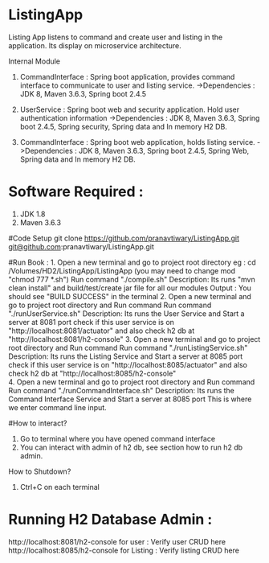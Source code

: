 # ListingApp
Listing App listens to command and create user and listing in the application. Its display on microservice architecture.

Internal Module

1. CommandInterface : Spring boot application, provides command interface to communicate to user and listing service.
   ->Dependencies : JDK 8, Maven 3.6.3, Spring boot 2.4.5

2. UserService : Spring boot web and security application. Hold user authentication information
   ->Dependencies : JDK 8, Maven 3.6.3, Spring boot 2.4.5, Spring security, Spring data and In memory H2 DB.

3. CommandInterface : Spring boot web application, holds listing service.
   ->Dependencies : JDK 8, Maven 3.6.3, Spring boot 2.4.5, Spring Web, Spring data and In memory H2 DB.


# Software Required :
1. JDK 1.8
2. Maven 3.6.3

#Code Setup 
git clone https://github.com/pranavtiwary/ListingApp.git
git@github.com:pranavtiwary/ListingApp.git

#Run Book :
    1. Open a new terminal and go to project root directory 
        eg : cd /Volumes/HD2/ListingApp/ListingApp
        (you may need to change mod "chmod 777 *.sh")
        Run command "./compile.sh"
        Description: Its runs "mvn clean install" and build/test/create jar file for all our modules
        Output : You should see "BUILD SUCCESS" in the terminal
    2. Open a new terminal and go to project root directory and Run command
        Run command "./runUserService.sh"
        Description: Its runs the User Service and Start a server at 8081 port
        check if this user service is on "http://localhost:8081/actuator" 
        and also check h2 db at "http://localhost:8081/h2-console"
    3. Open a new terminal and go to project root directory and Run command
        Run command "./runListingService.sh"
        Description: Its runs the Listing Service and Start a server at 8085 port
        check if this user service is on "http://localhost:8085/actuator"
        and also check h2 db at "http://localhost:8085/h2-console"   
    4. Open a new terminal and go to project root directory and Run command
        Run command "./runCommandInterface.sh"
        Description: Its runs the Command Interface Service and Start a server at 8085 port
        This is where we enter command line input.


#How to interact?
1. Go to terminal where you have opened command interface
2. You can interact with admin of h2 db, see section how to run h2 db admin.

How to Shutdown?
1. Ctrl+C on each terminal

# Running H2 Database Admin : 

http://localhost:8081/h2-console for user : Verify user CRUD here
http://localhost:8085/h2-console for Listing : Verify listing CRUD here
